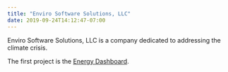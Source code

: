 ```yaml
---
title: "Enviro Software Solutions, LLC"
date: 2019-09-24T14:12:47-07:00
---
```


Enviro Software Solutions, LLC is a company dedicated to addressing the climate
crisis.

The first project is the [Energy Dashboard](../energy_dashboard).
